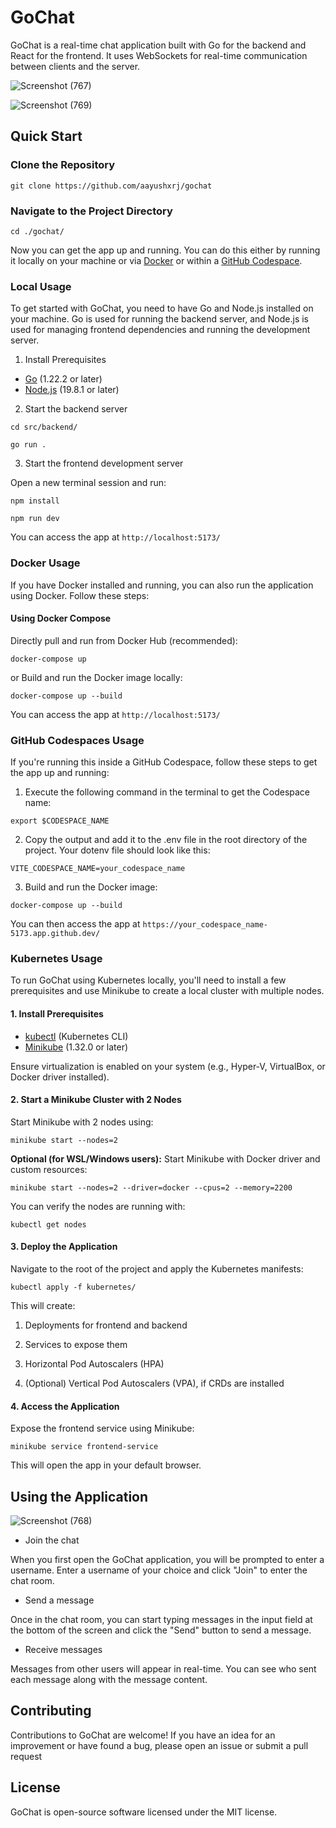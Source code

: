# GoChat

GoChat is a real-time chat application built with Go for the backend and React for the frontend. It uses WebSockets for real-time communication between clients and the server.

![Screenshot (767)](https://github.com/aayushxrj/gochat/assets/111623667/2a70f795-ef8b-4cab-8de6-20b6a154b442)

![Screenshot (769)](https://github.com/aayushxrj/gochat/assets/111623667/1216c508-98c2-491d-9bd8-76505dd461dc)

## Quick Start

### Clone the Repository

```
git clone https://github.com/aayushxrj/gochat
```

### Navigate to the Project Directory

```
cd ./gochat/
```

Now you can get the app up and running. You can do this either by running it locally on your machine or via [Docker](https://www.docker.com/) or within a [GitHub Codespace](https://github.com/features/codespaces).

### Local Usage

To get started with GoChat, you need to have Go and Node.js installed on your machine. Go is used for running the backend server, and Node.js is used for managing frontend dependencies and running the development server.

1. Install Prerequisites

- [Go](https://go.dev/) (1.22.2 or later)
- [Node.js](https://nodejs.org/en) (19.8.1 or later)

2. Start the backend server

```
cd src/backend/
```
```
go run .
```

3. Start the frontend development server
   
  Open a new terminal session and run:

```
npm install
```
```
npm run dev
```

You can access the app at `http://localhost:5173/`

### Docker Usage

If you have Docker installed and running, you can also run the application using Docker. Follow these steps:

#### Using Docker Compose

Directly pull and run from Docker Hub (recommended):

```
docker-compose up
```

or Build and run the Docker image locally:

```
docker-compose up --build
```

You can access the app at `http://localhost:5173/`

### GitHub Codespaces Usage

If you're running this inside a GitHub Codespace, follow these steps to get the app up and running:

1. Execute the following command in the terminal to get the Codespace name:

```
export $CODESPACE_NAME
```

2. Copy the output and add it to the .env file in the root directory of the project. Your dotenv file should look like this:

```
VITE_CODESPACE_NAME=your_codespace_name
```

3. Build and run the Docker image:

```
docker-compose up --build
```

You can then access the app at `https://your_codespace_name-5173.app.github.dev/`

### Kubernetes Usage

To run GoChat using Kubernetes locally, you'll need to install a few prerequisites and use Minikube to create a local cluster with multiple nodes.

#### 1. Install Prerequisites

- [kubectl](https://kubernetes.io/docs/tasks/tools/) (Kubernetes CLI)
- [Minikube](https://minikube.sigs.k8s.io/docs/start/) (1.32.0 or later)

Ensure virtualization is enabled on your system (e.g., Hyper-V, VirtualBox, or Docker driver installed).

#### 2. Start a Minikube Cluster with 2 Nodes

Start Minikube with 2 nodes using:

```
minikube start --nodes=2
```

**Optional (for WSL/Windows users):** Start Minikube with Docker driver and custom resources:

```
minikube start --nodes=2 --driver=docker --cpus=2 --memory=2200
```

You can verify the nodes are running with:

```
kubectl get nodes
```

#### 3. Deploy the Application
Navigate to the root of the project and apply the Kubernetes manifests:

```
kubectl apply -f kubernetes/
```
This will create:

1. Deployments for frontend and backend

2. Services to expose them

3. Horizontal Pod Autoscalers (HPA)

4. (Optional) Vertical Pod Autoscalers (VPA), if CRDs are installed

#### 4. Access the Application
Expose the frontend service using Minikube:

```
minikube service frontend-service
```

This will open the app in your default browser.

## Using the Application

![Screenshot (768)](https://github.com/aayushxrj/gochat/assets/111623667/6beaf96f-7362-47e7-927e-d4cb9c4ef84b)

- Join the chat
  
When you first open the GoChat application, you will be prompted to enter a username. Enter a username of your choice and click "Join" to enter the chat room.

- Send a message
  
Once in the chat room, you can start typing messages in the input field at the bottom of the screen and click the "Send" button to send a message.

- Receive messages
  
Messages from other users will appear in real-time. You can see who sent each message along with the message content.

## Contributing

Contributions to GoChat are welcome! If you have an idea for an improvement or have found a bug, please open an issue or submit a pull request

## License

GoChat is open-source software licensed under the MIT license.
